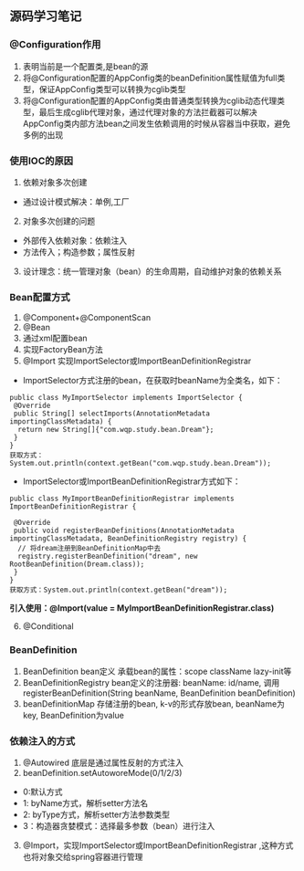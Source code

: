## 源码学习笔记

### @Configuration作用
1. 表明当前是一个配置类,是bean的源
2. 将@Configuration配置的AppConfig类的beanDefinition属性赋值为full类型，保证AppConfig类型可以转换为cglib类型
3. 将@Configuration配置的AppConfig类由普通类型转换为cglib动态代理类型，最后生成cglib代理对象，通过代理对象的方法拦截器可以解决AppConfig类内部方法bean之间发生依赖调用的时候从容器当中获取，避免多例的出现


### 使用IOC的原因
1. 依赖对象多次创建
  * 通过设计模式解决：单例,工厂
2. 对象多次创建的问题
 * 外部传入依赖对象：依赖注入
 * 方法传入；构造参数；属性反射
3. 设计理念：统一管理对象（bean）的生命周期，自动维护对象的依赖关系


### Bean配置方式
1. @Component+@ComponentScan
2. @Bean
3. 通过xml配置bean
4. 实现FactoryBean方法
5. @Import 实现ImportSelector或ImportBeanDefinitionRegistrar  
  *  ImportSelector方式注册的bean，在获取时beanName为全类名，如下：
  ```
  public class MyImportSelector implements ImportSelector {
   @Override
   public String[] selectImports(AnnotationMetadata importingClassMetadata) {
    return new String[]{"com.wqp.study.bean.Dream"};
   }
  }
  获取方式：System.out.println(context.getBean("com.wqp.study.bean.Dream"));  
  ```  
  *  ImportSelector或ImportBeanDefinitionRegistrar方式如下：
  ```
  public class MyImportBeanDefinitionRegistrar implements ImportBeanDefinitionRegistrar {

   @Override
   public void registerBeanDefinitions(AnnotationMetadata importingClassMetadata, BeanDefinitionRegistry registry) {
    // 将dream注册到BeanDefinitionMap中去
    registry.registerBeanDefinition("dream", new RootBeanDefinition(Dream.class));
   }
  }
  获取方式：System.out.println(context.getBean("dream"));
  ```  
  **引入使用：@Import(value = MyImportBeanDefinitionRegistrar.class)**  
  
  6. @Conditional


### BeanDefinition
1. BeanDefinition bean定义 承载bean的属性：scope className lazy-init等
2. BeanDefinitionRegistry bean定义的注册器: beanName: id/name, 调用registerBeanDefinition(String beanName, BeanDefinition beanDefinition)
3. beanDefinitionMap 存储注册的bean, k-v的形式存放bean, beanName为key, BeanDefinition为value

### 依赖注入的方式
1. @Autowired 底层是通过属性反射的方式注入
2. beanDefinition.setAutoworeMode(0/1/2/3)
  * 0:默认方式  
  * 1: byName方式，解析setter方法名  
  * 2: byType方式，解析setter方法参数类型  
  * 3：构造器贪婪模式：选择最多参数（bean）进行注入  
3. @Import，实现ImportSelector或ImportBeanDefinitionRegistrar ,这种方式也将对象交给spring容器进行管理













